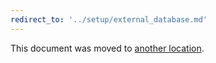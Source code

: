 ```yaml
---
redirect_to: '../setup/external_database.md'
---
```


This document was moved to [another location](../setup/external_database.md).

<!-- This redirect file can be deleted after February 1, 2021. -->
<!-- Before deletion, see: https://docs.gitlab.com/ee/development/documentation/#move-or-rename-a-page -->
